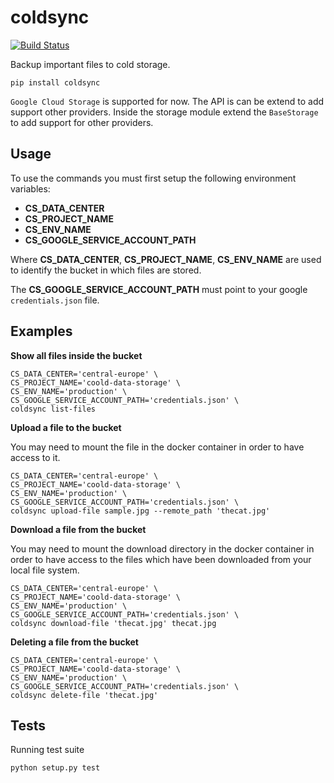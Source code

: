 # coldsync

[![Build Status](https://travis-ci.org/GitHK/coldsync.svg?branch=master)](https://travis-ci.org/GitHK/coldsync)

Backup important files to cold storage.

    pip install coldsync

`Google Cloud Storage` is supported for now. The API is can be extend to add support other providers. Inside the storage module extend the `BaseStorage` 
to add support for other providers.

    
## Usage

To use the commands you must first setup the following environment variables:

- **CS_DATA_CENTER**  
- **CS_PROJECT_NAME**
- **CS_ENV_NAME** 
- **CS_GOOGLE_SERVICE_ACCOUNT_PATH**

Where **CS_DATA_CENTER**, **CS_PROJECT_NAME**, **CS_ENV_NAME** are used to identify the 
bucket in which files are stored.

The **CS_GOOGLE_SERVICE_ACCOUNT_PATH** must point to your google `credentials.json` file.

## Examples

**Show all files inside the bucket**

    CS_DATA_CENTER='central-europe' \
    CS_PROJECT_NAME='coold-data-storage' \
    CS_ENV_NAME='production' \
    CS_GOOGLE_SERVICE_ACCOUNT_PATH='credentials.json' \
    coldsync list-files
        
**Upload a file to the bucket**

You may need to mount the file in the docker container in order to have access to it.

    CS_DATA_CENTER='central-europe' \
    CS_PROJECT_NAME='coold-data-storage' \
    CS_ENV_NAME='production' \
    CS_GOOGLE_SERVICE_ACCOUNT_PATH='credentials.json' \
    coldsync upload-file sample.jpg --remote_path 'thecat.jpg'

**Download a file from the bucket**

You may need to mount the download directory in the docker container in order to 
have access to the files which have been downloaded from your local file system.

    CS_DATA_CENTER='central-europe' \
    CS_PROJECT_NAME='coold-data-storage' \
    CS_ENV_NAME='production' \
    CS_GOOGLE_SERVICE_ACCOUNT_PATH='credentials.json' \
    coldsync download-file 'thecat.jpg' thecat.jpg

**Deleting a file from the bucket**

    CS_DATA_CENTER='central-europe' \
    CS_PROJECT_NAME='coold-data-storage' \
    CS_ENV_NAME='production' \
    CS_GOOGLE_SERVICE_ACCOUNT_PATH='credentials.json' \
    coldsync delete-file 'thecat.jpg'

## Tests

Running test suite
    
    python setup.py test